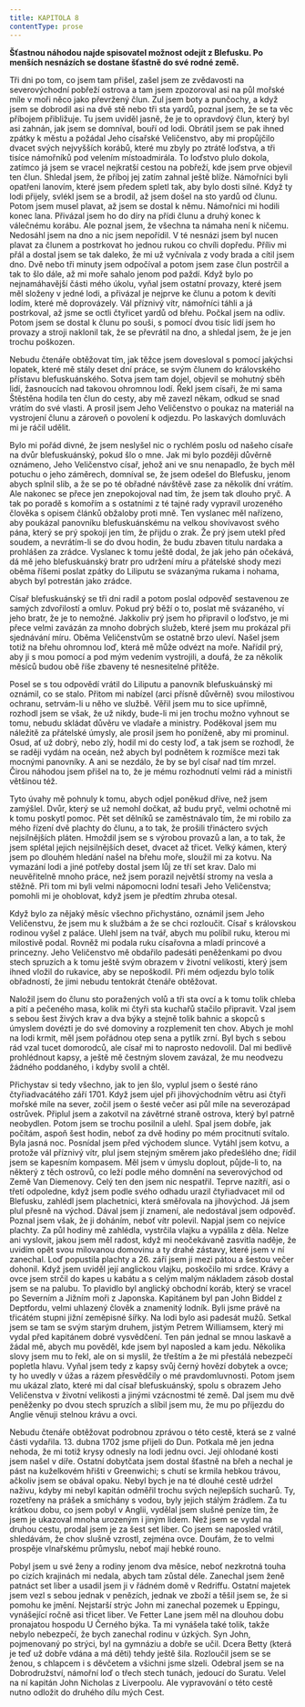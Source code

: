 ```yaml
---
title: KAPITOLA 8
contentType: prose
---
```


**Šťastnou náhodou najde spisovatel možnost odejít z Blefusku. Po menších nesnázích se dostane šťastně do své rodné země.**

Tři dni po tom, co jsem tam přišel, zašel jsem ze zvědavosti na severovýchodní pobřeží ostrova a tam jsem zpozoroval asi na půl mořské míle v moři něco jako převržený člun. Zul jsem boty a punčochy, a když jsem se dobrodil asi na dvě stě nebo tři sta yardů, poznal jsem, že se ta věc příbojem přibližuje. Tu jsem uviděl jasně, že je to opravdový člun, který byl asi zahnán, jak jsem se domníval, bouří od lodi. Obrátil jsem se pak ihned zpátky k městu a požádal Jeho císařské Veličenstvo, aby mi propůjčilo dvacet svých nejvyšších korábů, které mu zbyly po ztrátě loďstva, a tři tisíce námořníků pod velením místoadmirála. To loďstvo plulo dokola, zatímco já jsem se vracel nejkratší cestou na pobřeží, kde jsem prve objevil ten člun. Shledal jsem, že příboj jej zatím zahnal ještě blíže. Námořníci byli opatřeni lanovím, které jsem předem spletl tak, aby bylo dosti silné. Když ty lodi přijely, svlékl jsem se a brodil, až jsem došel na sto yardů od člunu. Potom jsem musel plavat, až jsem se dostal k němu. Námořníci mi hodili konec lana. Přivázal jsem ho do díry na přídi člunu a druhý konec k válečnému korábu. Ale poznal jsem, že všechna ta námaha není k ničemu. Nedosáhl jsem na dno a nic jsem nepořídil. V té nesnázi jsem byl nucen plavat za člunem a postrkovat ho jednou rukou co chvíli dopředu. Příliv mi přál a dostal jsem se tak daleko, že mi už vyčnívala z vody brada a cítil jsem dno. Dvě nebo tři minuty jsem odpočíval a potom jsem zase člun postrčil a tak to šlo dále, až mi moře sahalo jenom pod paždí. Když bylo po nejnamáhavější části mého úkolu, vyňal jsem ostatní provazy, které jsem měl složeny v jedné lodi, a přivázal je nejprve ke člunu a potom k devíti lodím, které mě doprovázely. Vál příznivý vítr, námořníci táhli a já postrkoval, až jsme se octli čtyřicet yardů od břehu. Počkal jsem na odliv. Potom jsem se dostal k člunu po souši, s pomocí dvou tisíc lidí jsem ho provazy a stroji naklonil tak, že se převrátil na dno, a shledal jsem, že je jen trochu poškozen.

Nebudu čtenáře obtěžovat tím, jak těžce jsem dovesloval s pomocí jakýchsi lopatek, které mě stály deset dní práce, se svým člunem do královského přístavu blefuskuánského. Sotva jsem tam dojel, objevil se mohutný sběh lidí, žasnoucích nad takovou ohromnou lodí. Řekl jsem císaři, že mi sama Štěstěna hodila ten člun do cesty, aby mě zavezl někam, odkud se snad vrátím do své vlasti. A prosil jsem Jeho Veličenstvo o poukaz na materiál na vystrojení člunu a zároveň o povolení k odjezdu. Po laskavých domluvách mi je ráčil udělit.

Bylo mi pořád divné, že jsem neslyšel nic o rychlém poslu od našeho císaře na dvůr blefuskuánský, pokud šlo o mne. Jak mi bylo později důvěrně oznámeno, Jeho Veličenstvo císař, jehož ani ve snu nenapadlo, že bych měl potuchu o jeho záměrech, domníval se, že jsem odešel do Blefusku, jenom abych splnil slib, a že se po té obřadné návštěvě zase za několik dní vrátím. Ale nakonec se přece jen znepokojoval nad tím, že jsem tak dlouho pryč. A tak po poradě s komořím a s ostatními z té tajné rady vypravil urozeného člověka s opisem článků obžaloby proti mně. Ten vyslanec měl nařízeno, aby poukázal panovníku blefuskuánskému na velkou shovívavost svého pána, který se prý spokojí jen tím, že přijdu o zrak. Že prý jsem utekl před soudem, a nevrátím-li se do dvou hodin, že budu zbaven titulu nardaka a prohlášen za zrádce. Vyslanec k tomu ještě dodal, že jak jeho pán očekává, dá mě jeho blefuskuánský bratr pro udržení míru a přátelské shody mezi oběma říšemi poslat zpátky do Liliputu se svázanýma rukama i nohama, abych byl potrestán jako zrádce.

Císař blefuskuánský se tři dni radil a potom poslal odpověď sestavenou ze samých zdvořilostí a omluv. Pokud prý běží o to, poslat mě svázaného, ví jeho bratr, že je to nemožné. Jakkoliv prý jsem ho připravil o loďstvo, je mi přece velmi zavázán za mnoho dobrých služeb, které jsem mu prokázal při sjednávání míru. Oběma Veličenstvům se ostatně brzo uleví. Našel jsem totiž na břehu ohromnou loď, která mě může odvézt na moře. Nařídil prý, aby ji s mou pomocí a pod mým vedením vystrojili, a doufá, že za několik měsíců budou obě říše zbaveny té nesnesitelné přítěže.

Posel se s tou odpovědí vrátil do Liliputu a panovník blefuskuánský mi oznámil, co se stalo. Přitom mi nabízel (arci přísně důvěrně) svou milostivou ochranu, setrvám-li u něho ve službě. Věřil jsem mu to sice upřímně, rozhodl jsem se však, že už nikdy, bude-li mi jen trochu možno vyhnout se tomu, nebudu skládat důvěru ve vladaře a ministry. Poděkoval jsem mu náležitě za přátelské úmysly, ale prosil jsem ho poníženě, aby mi prominul. Osud, ať už dobrý, nebo zlý, hodil mi do cesty loď, a tak jsem se rozhodl, že se raději vydám na oceán, než abych byl podnětem k rozmíšce mezi tak mocnými panovníky. A ani se nezdálo, že by se byl císař nad tím mrzel. Čirou náhodou jsem přišel na to, že je mému rozhodnutí velmi rád a ministři většinou též.

Tyto úvahy mě pohnuly k tomu, abych odjel poněkud dříve, než jsem zamýšlel. Dvůr, který se už nemohl dočkat, až budu pryč, velmi ochotně mi k tomu poskytl pomoc. Pět set dělníků se zaměstnávalo tím, že mi robilo za mého řízení dvě plachty do člunu, a to tak, že prošili třináctero svých nejsilnějších pláten. Hmoždil jsem se s výrobou provazů a lan, a to tak, že jsem splétal jejich nejsilnějších deset, dvacet až třicet. Velký kámen, který jsem po dlouhém hledání našel na břehu moře, sloužil mi za kotvu. Na vymazání lodi a jiné potřeby dostal jsem lůj ze tří set krav. Dalo mi neuvěřitelně mnoho práce, než jsem porazil největší stromy na vesla a stěžně. Při tom mi byli velmi nápomocni lodní tesaři Jeho Veličenstva; pomohli mi je ohoblovat, když jsem je předtím zhruba otesal.

Když bylo za nějaký měsíc všechno přichystáno, oznámil jsem Jeho Veličenstvu, že jsem mu k službám a že se chci rozloučit. Císař s královskou rodinou vyšel z paláce. Ulehl jsem na tvář, abych mu políbil ruku, kterou mi milostivě podal. Rovněž mi podala ruku císařovna a mladí princové a princezny. Jeho Veličenstvo mě obdařilo padesáti peněženkami po dvou stech spruzích a k tomu ještě svým obrazem v životní velikosti, který jsem ihned vložil do rukavice, aby se nepoškodil. Při mém odjezdu bylo tolik obřadností, že jimi nebudu tentokrát čtenáře obtěžovat.

Naložil jsem do člunu sto poražených volů a tři sta ovcí a k tomu tolik chleba a pití a pečeného masa, kolik mi čtyři sta kuchařů stačilo připravit. Vzal jsem s sebou šest živých krav a dva býky a stejně tolik bahnic a skopců s úmyslem dovézti je do své domoviny a rozplemenit ten chov. Abych je mohl na lodi krmit, měl jsem pořádnou otep sena a pytlík zrní. Byl bych s sebou rád vzal tucet domorodců, ale císař mi to naprosto nedovolil. Dal mi bedlivě prohlédnout kapsy, a ještě mě čestným slovem zavázal, že mu neodvezu žádného poddaného, i kdyby svolil a chtěl.

Přichystav si tedy všechno, jak to jen šlo, vyplul jsem o šesté ráno čtyřiadvacátého září 1701. Když jsem ujel při jihovýchodním větru asi čtyři mořské míle na sever, zočil jsem o šesté večer asi půl míle na severozápad ostrůvek. Připlul jsem a zakotvil na závětrné straně ostrova, který byl patrně neobydlen. Potom jsem se trochu posilnil a ulehl. Spal jsem dobře, jak počítám, aspoň šest hodin, neboť za dvě hodiny po mém procitnutí svítalo. Byla jasná noc. Posnídal jsem před východem slunce. Vytáhl jsem kotvu, a protože vál příznivý vítr, plul jsem stejným směrem jako předešlého dne; řídil jsem se kapesním kompasem. Měl jsem v úmyslu doplout, půjde-li to, na některý z těch ostrovů, co leží podle mého domnění na severovýchod od Země Van Diemenovy. Celý ten den jsem nic nespatřil. Teprve nazítří, asi o třetí odpoledne, když jsem podle svého odhadu urazil čtyřiadvacet mil od Blefusku, zahlédl jsem plachetnici, která směřovala na jihovýchod. Já jsem plul přesně na východ. Dával jsem jí znamení, ale nedostával jsem odpověď. Poznal jsem však, že ji doháním, neboť vítr polevil. Napjal jsem co nejvíce plachty. Za půl hodiny mě zahlédla, vystrčila vlajku a vypálila z děla. Nelze ani vyslovit, jakou jsem měl radost, když mi neočekávaně zasvitla naděje, že uvidím opět svou milovanou domovinu a ty drahé zástavy, které jsem v ní zanechal. Loď popustila plachty a 26. září jsem ji mezi pátou a šestou večer dohonil. Když jsem uviděl její anglickou vlajku, poskočilo mi srdce. Krávy a ovce jsem strčil do kapes u kabátu a s celým malým nákladem zásob dostal jsem se na palubu. To plavidlo byl anglický obchodní koráb, který se vracel po Severním a Jižním moři z Japonska. Kapitánem byl pan John Biddel z Deptfordu, velmi uhlazený člověk a znamenitý lodník. Byli jsme právě na třicátém stupni jižní zeměpisné šířky. Na lodi bylo asi padesát mužů. Setkal jsem se tam se svým starým druhem, jistým Petrem Williamsem, který mi vydal před kapitánem dobré vysvědčení. Ten pán jednal se mnou laskavě a žádal mě, abych mu pověděl, kde jsem byl naposled a kam jedu. Několika slovy jsem mu to řekl, ale on si myslil, že třeštím a že mi přestálá nebezpečí popletla hlavu. Vyňal jsem tedy z kapsy svůj černý hovězí dobytek a ovce; ty ho uvedly v úžas a rázem přesvědčily o mé pravdomluvnosti. Potom jsem mu ukázal zlato, které mi dal císař blefuskuánský, spolu s obrazem Jeho Veličenstva v životní velikosti a jinými vzácnostmi té země. Dal jsem mu dvě peněženky po dvou stech spruzích a slíbil jsem mu, že mu po příjezdu do Anglie věnuji stelnou krávu a ovci.

Nebudu čtenáře obtěžovat podrobnou zprávou o této cestě, která se z valné části vydařila. 13. dubna 1702 jsme přijeli do Dun. Potkala mě jen jedna nehoda, že mi totiž krysy odnesly na lodi jednu ovci. Její ohlodané kosti jsem našel v díře. Ostatní dobytčata jsem dostal šťastně na břeh a nechal je pást na kuželkovém hřišti v Greenwichi; s chutí se krmila hebkou trávou, ačkoliv jsem se obával opaku. Nebyl bych je na té dlouhé cestě udržel naživu, kdyby mi nebyl kapitán odměřil trochu svých nejlepších sucharů. Ty, rozetřeny na prášek a smíchány s vodou, byly jejich stálým žrádlem. Za tu krátkou dobu, co jsem pobyl v Anglii, vydělal jsem slušné peníze tím, že jsem je ukazoval mnoha urozeným i jiným lidem. Než jsem se vydal na druhou cestu, prodal jsem je za šest set liber. Co jsem se naposled vrátil, shledávám, že chov slušně vzrostl, zejména ovce. Doufám, že to velmi prospěje vlnařskému průmyslu, neboť mají hebké rouno.

Pobyl jsem u své ženy a rodiny jenom dva měsíce, neboť nezkrotná touha po cizích krajinách mi nedala, abych tam zůstal déle. Zanechal jsem ženě patnáct set liber a usadil jsem ji v řádném domě v Redriffu. Ostatní majetek jsem vezl s sebou jednak v penězích, jednak ve zboží a těšil jsem se, že si pomohu ke jmění. Nejstarší strýc John mi zanechal pozemek u Eppingu, vynášející ročně asi třicet liber. Ve Fetter Lane jsem měl na dlouhou dobu pronajatou hospodu U Černého býka. Ta mi vynášela také tolik, takže nebylo nebezpečí, že bych zanechal rodinu v úzkých. Syn John, pojmenovaný po strýci, byl na gymnáziu a dobře se učil. Dcera Betty (která je teď už dobře vdána a má děti) tehdy ještě šila. Rozloučil jsem se se ženou, s chlapcem i s děvčetem a všichni jsme slzeli. Odebral jsem se na Dobrodružství, námořní loď o třech stech tunách, jedoucí do Suratu. Velel na ní kapitán John Nicholas z Liverpoolu. Ale vypravování o této cestě nutno odložit do druhého dílu mých Cest.
